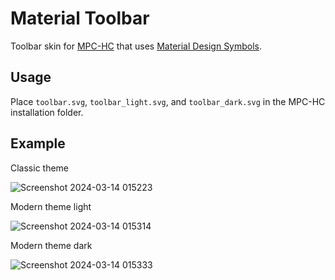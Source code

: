 # Material Toolbar
Toolbar skin for [MPC-HC](https://github.com/clsid2/mpc-hc) that uses [Material Design Symbols](https://github.com/google/material-design-icons).

## Usage
Place `toolbar.svg`, `toolbar_light.svg`, and `toolbar_dark.svg` in the MPC-HC installation folder.

## Example

Classic theme

![Screenshot 2024-03-14 015223](https://github.com/BaraShiro/MaterialToolbar/assets/17293533/7a68e4d0-7549-4a3f-bcf1-2d48401b50fe)

Modern theme light

![Screenshot 2024-03-14 015314](https://github.com/BaraShiro/MaterialToolbar/assets/17293533/fcd596e2-e899-4756-bc33-603637dbd204)

Modern theme dark

![Screenshot 2024-03-14 015333](https://github.com/BaraShiro/MaterialToolbar/assets/17293533/a35f3b57-d853-44c1-b627-f1f0ddfb85f0)

